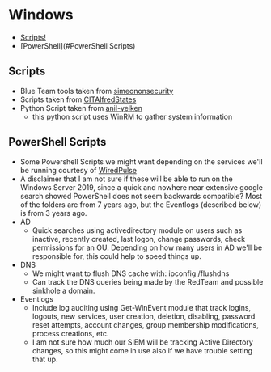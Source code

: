 # Windows

- [Scripts!](#scripts)
- [PowerShell](#PowerShell Scripts)

## Scripts

- Blue Team tools taken from [simeononsecurity](https://github.com/simeononsecurity/Blue-Team-Tools/tree/master)
- Scripts taken from [CITAlfredStates](https://github.com/CITAlfredState/CyberSecTeamScriptingRepo/tree/master/FoundOnline)
- Python Script taken from [anil-yelken](https://github.com/anil-yelken/pywirt/tree/main)
    - this python script uses WinRM to gather system information

## PowerShell Scripts

- Some Powershell Scripts we might want depending on the services we'll be running courtesy of [WiredPulse](https://github.com/WiredPulse/PowerShell)
- A disclaimer that I am not sure if these will be able to run on the Windows Server 2019, since a quick and nowhere near extensive google search showed PowerShell does not seem backwards compatible? Most of the folders are from 7 years ago, but the Eventlogs (described below) is from 3 years ago.
- AD
    - Quick searches using activedirectory module on users such as inactive, recently created, last logon, change passwords, check permissions for an OU. Depending on how many users in AD we'll be responsible for, this could help to speed things up.
- DNS
    - We might want to flush DNS cache with: ipconfig /flushdns
    - Can track the DNS queries being made by the RedTeam and possible sinkhole a domain.
- Eventlogs
    - Include log auditing using Get-WinEvent module that track logins, logouts, new services, user creation, deletion, disabling, password reset attempts, account changes, group membership modifications, process creations, etc.
    - I am not sure how much our SIEM will be tracking Active Directory changes, so this might come in use also if we have trouble setting that up.
